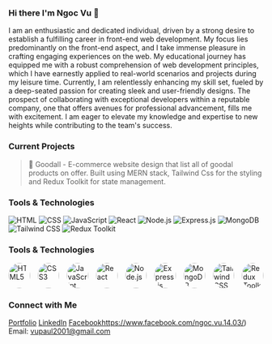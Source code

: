 ### Hi there I'm Ngoc Vu 👋
I am an enthusiastic and dedicated individual, driven by a strong desire to establish a fulfilling career in front-end web development. My focus lies predominantly on the front-end aspect, and I take immense pleasure in crafting engaging experiences on the web. My educational journey has equipped me with a robust comprehension of web development principles, which I have earnestly applied to real-world scenarios and projects during my leisure time. Currently, I am relentlessly enhancing my skill set, fueled by a deep-seated passion for creating sleek and user-friendly designs. The prospect of collaborating with exceptional developers within a reputable company, one that offers avenues for professional advancement, fills me with excitement. I am eager to elevate my knowledge and expertise to new heights while contributing to the team's success.

### Current Projects
> 🧴 Goodall - E-commerce website design that list all of goodal products on offer. Built using MERN stack, Tailwind Css for the styling and Redux Toolkit for state management.

### Tools & Technologies
![HTML](https://img.shields.io/badge/-HTML5-E34F26?style=flat-square&logo=html5&logoColor=white)
![CSS](https://img.shields.io/badge/-CSS3-1572B6?style=flat-square&logo=css3)
![JavaScript](https://img.shields.io/badge/-JavaScript-F7DF1E?style=flat-square&logo=javascript&logoColor=black)
![React](https://img.shields.io/badge/-React-61DAFB?style=flat-square&logo=react&logoColor=black)
![Node.js](https://img.shields.io/badge/-Node.js-339933?style=flat-square&logo=node.js&logoColor=white)
![Express.js](https://img.shields.io/badge/-Express.js-000000?style=flat-square&logo=express&logoColor=white)
![MongoDB](https://img.shields.io/badge/-MongoDB-47A248?style=flat-square&logo=mongodb&logoColor=white)
![Tailwind CSS](https://img.shields.io/badge/-Tailwind%20CSS-38B2AC?style=flat-square&logo=tailwind-css&logoColor=white)
![Redux Toolkit](https://img.shields.io/badge/-Redux%20Toolkit-764ABC?style=flat-square&logo=redux&logoColor=white)


### Tools & Technologies
<div style="display: flex; gap: 15px; align-items: center;">
    <div style="width: 50px; height: 50px; border-radius: 50%; overflow: hidden;">
        <img src="https://img.shields.io/badge/-HTML5-E34F26?style=flat&logo=html5&logoColor=white" alt="HTML5" style="width: 100%; height: 100%;">
    </div>
    <div style="width: 50px; height: 50px; border-radius: 50%; overflow: hidden;">
        <img src="https://img.shields.io/badge/-CSS3-1572B6?style=flat-square&logo=css3" alt="CSS3" style="width: 100%; height: 100%;">
    </div>
    <div style="width: 50px; height: 50px; border-radius: 50%; overflow: hidden;">
        <img src="https://img.shields.io/badge/-JavaScript-F7DF1E?style=for-the-badge&logo=javascript&logoColor=black" alt="JavaScript" style="width: 100%; height: 100%;">
    </div>
    <div style="width: 50px; height: 50px; border-radius: 50%; overflow: hidden;">
        <img src="https://img.shields.io/badge/-React-61DAFB?style=popout&logo=react&logoColor=black" alt="React" style="width: 100%; height: 100%;">
    </div>
    <div style="width: 50px; height: 50px; border-radius: 50%; overflow: hidden;">
        <img src="https://img.shields.io/badge/-Node.js-339933?style=plastic&logo=node.js&logoColor=white" alt="Node.js" style="width: 100%; height: 100%;">
    </div>
    <div style="width: 50px; height: 50px; border-radius: 50%; overflow: hidden;">
        <img src="https://img.shields.io/badge/-Express.js-000000?style=flat-square&logo=express&logoColor=white" alt="Express.js" style="width: 100%; height: 100%;">
    </div>
    <div style="width: 50px; height: 50px; border-radius: 50%; overflow: hidden;">
        <img src="https://img.shields.io/badge/-MongoDB-47A248?style=flat&logo=mongodb&logoColor=white" alt="MongoDB" style="width: 100%; height: 100%;">
    </div>
    <div style="width: 50px; height: 50px; border-radius: 50%; overflow: hidden;">
        <img src="https://img.shields.io/badge/-Tailwind%20CSS-38B2AC?style=plastic&logo=tailwind-css&logoColor=white" alt="Tailwind CSS" style="width: 100%; height: 100%;">
    </div>
    <div style="width: 50px; height: 50px; border-radius: 50%; overflow: hidden;">
        <img src="https://img.shields.io/badge/-Redux%20Toolkit-764ABC?style=for-the-badge&logo=redux&logoColor=white" alt="Redux Toolkit" style="width: 100%; height: 100%;">
    </div>
</div>



### Connect with Me
[Portfolio]()
[LinkedIn](https://www.linkedin.com/in/dao-ngoc-vu-734992223/)
[Facebook](https://www.facebook.com/ngoc.vu.14.03/)https://www.facebook.com/ngoc.vu.14.03/)
Email: vupaul2001@gmail.com

